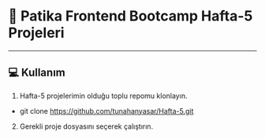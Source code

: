 #  📜 Patika Frontend Bootcamp Hafta-5 Projeleri

---

## :computer: Kullanım

1.  Hafta-5 projelerimin olduğu toplu repomu klonlayın.
*   git clone https://github.com/tunahanyasar/Hafta-5.git
2. Gerekli proje dosyasını seçerek çalıştırın.
